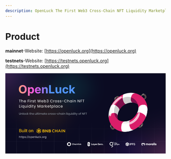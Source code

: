 ```yaml
---
description: OpenLuck The First Web3 Cross-Chain NFT Liquidity Marketplace.
---
```


# Product

**mainnet**-Website: [https://openluck.org](https://openluck.org)

**testnets**-Website: [https://testnets.openluck.org](https://testnets.openluck.org)

![](../.gitbook/assets/openluck.png)
